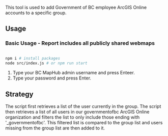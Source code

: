 This tool is used to add Government of BC employee ArcGIS Online accounts to a specific group. 


## Usage

### Basic Usage - Report includes all publicly shared webmaps
```bash

npm i # install packages
node src/index.js # or npm run start

```

1. Type your BC MapHub admin username and press Enteer.
2. Type your password and press Enter.

## Strategy
The script first retrieves a list of the user currently in the group. The script then retrieves a list of all users in our governmentofbc ArcGIS Online organization and filters the list to only include those ending with '_governmentofbc'. This filtered list is compared to the group list and users missing from the group list are then added to it.